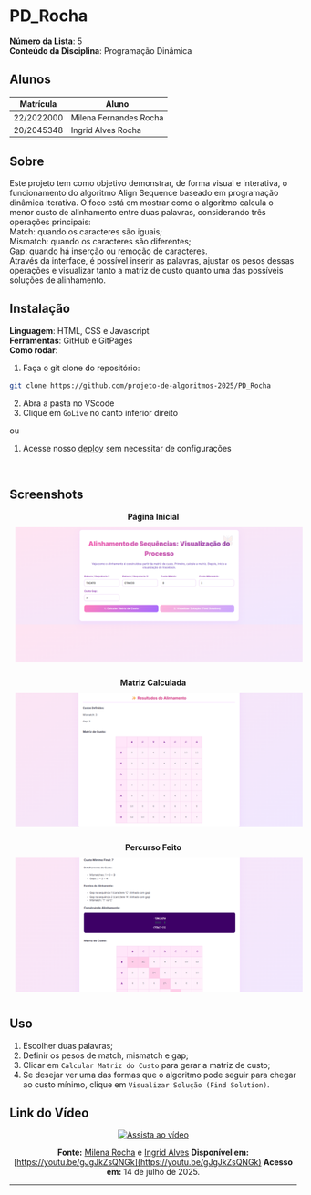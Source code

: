 # PD_Rocha

**Número da Lista**: 5<br>
**Conteúdo da Disciplina**: Programação Dinâmica <br>

## Alunos
|Matrícula | Aluno |
| -- | -- |
| 22/2022000 |  Milena Fernandes Rocha |
| 20/2045348  |  Ingrid Alves Rocha |

## Sobre 

Este projeto tem como objetivo demonstrar, de forma visual e interativa, o funcionamento do algoritmo Align Sequence baseado em programação dinâmica iterativa.
O foco está em mostrar como o algoritmo calcula o menor custo de alinhamento entre duas palavras, considerando três operações principais:<br>
Match: quando os caracteres são iguais;<br>
Mismatch: quando os caracteres são diferentes;<br>
Gap: quando há inserção ou remoção de caracteres.<br>
Através da interface, é possível inserir as palavras, ajustar os pesos dessas operações e visualizar tanto a matriz de custo quanto uma das possíveis soluções de alinhamento.

## Instalação 
**Linguagem**: HTML, CSS e Javascript<br>
**Ferramentas**: GitHub e GitPages<br>
**Como rodar**: 
1. Faça o git clone do repositório: 
```bash
git clone https://github.com/projeto-de-algoritmos-2025/PD_Rocha
```
2. Abra a pasta no VScode
3. Clique em `GoLive` no canto inferior direito

ou 

1. Acesse nosso [deploy](https://projeto-de-algoritmos-2025.github.io/PD_Rocha/) sem necessitar de configurações
<br>

## Screenshots
<p align="center">
  <b>Página Inicial</b><br>
  <img src="./assets/home.png" alt="Substituto 1" width="800" style="margin: 10px;">
</p>
<p align="center">
  <b>Matriz Calculada</b><br>
  <img src="./assets/matriz.png" alt="Substituto 1" width="800" style="margin: 10px;">
</p>
<p align="center">
  <b>Percurso Feito</b><br>
  <img src="./assets/percurso.png" alt="Substituto 1" width="800" style="margin: 10px;">
</p>



## Uso 


1. Escolher duas palavras;
2. Definir os pesos de match, mismatch e gap;
3. Clicar em `Calcular Matriz do Custo` para gerar a matriz de custo;
4. Se desejar ver uma das formas que o algoritmo pode seguir para chegar ao custo mínimo, clique em `Visualizar Solução (Find Solution)`.

## Link do Vídeo

<div align="center">


[![Assista ao vídeo](https://img.youtube.com/vi/gJgJkZsQNGk/0.jpg)](https://youtu.be/gJgJkZsQNGk)

**Fonte:** [Milena Rocha](https://github.com/milenafrocha) e [Ingrid Alves](https://github.com/alvesingrid)
**Disponível em:** [https://youtu.be/gJgJkZsQNGk](https://youtu.be/gJgJkZsQNGk)
**Acesso em:** 14 de julho de 2025.


</div>

---

